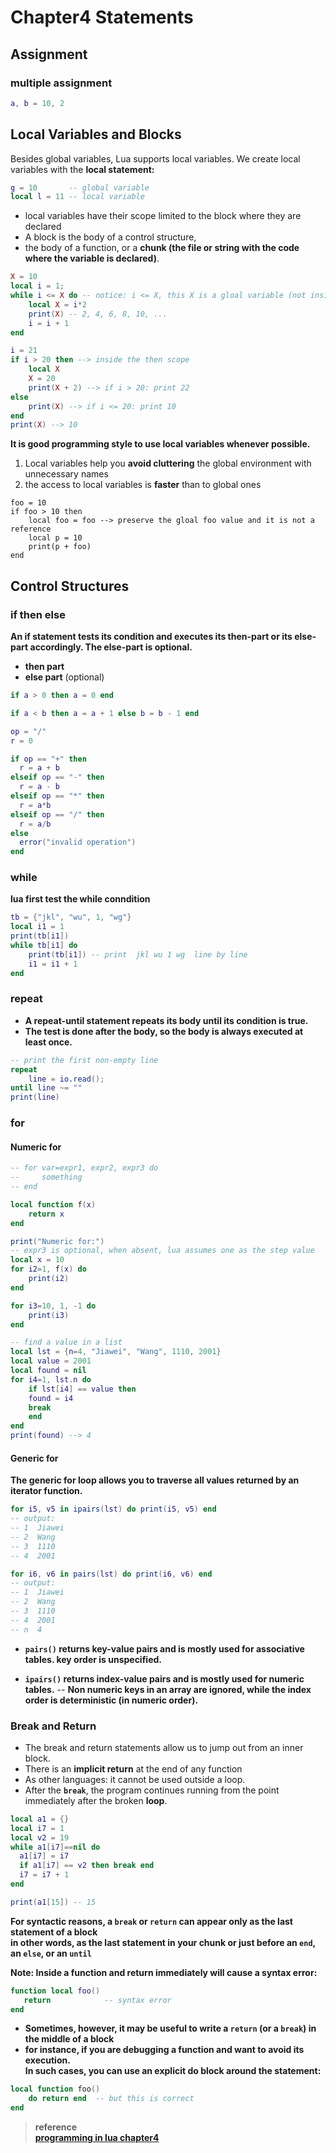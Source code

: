 # Chapter4 Statements

## Assignment

### multiple assignment

```lua
a, b = 10, 2
```

## Local Variables and Blocks
Besides global variables, Lua supports local variables. We create local variables with the **local statement:**<br>

```lua
g = 10       -- global variable
local l = 11 -- local variable
```

* local variables have their scope limited to the block where they are declared
* A block is the body of a control structure,
* the body of a function, or a **chunk (the file or string with the code where the variable is declared)**.

```lua
X = 10
local i = 1;
while i <= X do -- notice: i <= X, this X is a gloal variable (not inside the do-end block)
    local X = i*2
    print(X) -- 2, 4, 6, 8, 10, ...
    i = i + 1
end

i = 21
if i > 20 then --> inside the then scope
    local X
    X = 20
    print(X + 2) --> if i > 20: print 22
else
    print(X) --> if i <= 20: print 10
end
print(X) --> 10
```

**It is good programming style to use local variables whenever possible.**
1. Local variables help you **avoid cluttering** the global environment with unnecessary names
2. the access to local variables is **faster** than to global ones

```
foo = 10
if foo > 10 then
    local foo = foo --> preserve the gloal foo value and it is not a reference
    local p = 10
    print(p + foo)
end
```


## Control Structures

### if then else
**An if statement tests its condition and executes its then-part or its else-part accordingly. The else-part is optional.**
* **then part**
* **else part** (optional)

```lua
if a > 0 then a = 0 end

if a < b then a = a + 1 else b = b - 1 end

op = "/"
r = 0

if op == "+" then
  r = a + b
elseif op == "-" then
  r = a - b
elseif op == "*" then
  r = a*b
elseif op == "/" then
  r = a/b
else
  error("invalid operation")
end
```

### while
**lua first test the while conndition**

```lua
tb = {"jkl", "wu", 1, "wg"}
local i1 = 1
print(tb[i1])
while tb[i1] do
    print(tb[i1]) -- print  jkl wu 1 wg  line by line
    i1 = i1 + 1
end
```

### repeat
* **A repeat-until statement repeats its body until its condition is true.**
* **The test is done after the body, so the body is always executed at least once.**

```lua
-- print the first non-empty line
repeat
    line = io.read();
until line ~= ""
print(line)
```

### for

#### Numeric for

```lua
-- for var=expr1, expr2, expr3 do
--     something
-- end

local function f(x)
    return x
end

print("Numeric for:")
-- expr3 is optional, when absent, lua assumes one as the step value
local x = 10
for i2=1, f(x) do
    print(i2)
end

for i3=10, 1, -1 do
    print(i3)
end

-- find a value in a list
local lst = {n=4, "Jiawei", "Wang", 1110, 2001}
local value = 2001
local found = nil
for i4=1, lst.n do
    if lst[i4] == value then
	found = i4
	break
    end
end
print(found) --> 4
```


#### Generic for
**The generic for loop allows you to traverse all values returned by an iterator function.**

```lua
for i5, v5 in ipairs(lst) do print(i5, v5) end
-- output:
-- 1  Jiawei
-- 2  Wang
-- 3  1110
-- 4  2001

for i6, v6 in pairs(lst) do print(i6, v6) end
-- output:
-- 1  Jiawei
-- 2  Wang
-- 3  1110
-- 4  2001
-- n  4
```

* **`pairs()` returns key-value pairs and is mostly used for associative tables. key order is unspecified.**

* **`ipairs()` returns index-value pairs and is mostly used for numeric tables.** -- **Non numeric keys in an array are ignored, while the index order is deterministic (in numeric order).**


### Break and Return
* The break and return statements allow us to jump out from an inner block.
* There is an **implicit return** at the end of any function
* As other languages: it cannot be used outside a loop.
* After the **`break`**, the program continues running from the point immediately after the broken **loop**.

```lua
local a1 = {}
local i7 = 1
local v2 = 19
while a1[i7]==nil do
  a1[i7] = i7
  if a1[i7] == v2 then break end
  i7 = i7 + 1
end

print(a1[15]) -- 15
```

**For syntactic reasons, a `break` or `return` can appear only as the last statement of a block**<br>
**in other words, as the last statement in your chunk or just before an `end`, an `else`, or an `until`**

**Note: Inside a function and return immediately will cause a syntax error:**
```lua
function local foo() 
   return            -- syntax error
end
```
* **Sometimes, however, it may be useful to write a `return` (or a `break`) in the middle of a block**
* **for instance, if you are debugging a function and want to avoid its execution.<br>In such cases, you can use an explicit do block around the statement:**

```lua
local function foo()
    do return end  -- but this is correct
end
```

> **reference**<br>
> **[programming in lua chapter4](https://www.lua.org/pil/4.html)**

